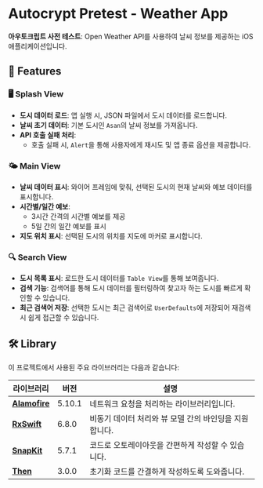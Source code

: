 # Autocrypt Pretest - Weather App

**아우토크립트 사전 테스트**: Open Weather API를 사용하여 날씨 정보를 제공하는 iOS 애플리케이션입니다.

## 📱 Features

### 🖥️ Splash View
- **도시 데이터 로드**: 앱 실행 시, JSON 파일에서 도시 데이터를 로드합니다.
- **날씨 초기 데이터**: 기본 도시인 `Asan`의 날씨 정보를 가져옵니다.
- **API 호출 실패 처리**:
  - 호출 실패 시, `Alert`을 통해 사용자에게 재시도 및 앱 종료 옵션을 제공합니다.

### 🌤️ Main View
- **날씨 데이터 표시**: 와이어 프레임에 맞춰, 선택된 도시의 현재 날씨와 예보 데이터를 표시합니다.
- **시간별/일간 예보**: 
  - 3시간 간격의 시간별 예보를 제공
  - 5일 간의 일간 예보를 표시
- **지도 위치 표시**: 선택된 도시의 위치를 지도에 마커로 표시합니다.

### 🔍 Search View
- **도시 목록 표시**: 로드한 도시 데이터를 `Table View`를 통해 보여줍니다.
- **검색 기능**: 검색어를 통해 도시 데이터를 필터링하여 찾고자 하는 도시를 빠르게 확인할 수 있습니다.
- **최근 검색어 저장**: 선택한 도시는 최근 검색어로 `UserDefaults`에 저장되어 재검색 시 쉽게 접근할 수 있습니다.

## 🛠️ Library

이 프로젝트에서 사용된 주요 라이브러리는 다음과 같습니다:

| 라이브러리    | 버전    | 설명                                          |
|---------------|---------|-----------------------------------------------|
| [**Alamofire**](https://github.com/Alamofire/Alamofire) | 5.10.1  | 네트워크 요청을 처리하는 라이브러리입니다.       |
| [**RxSwift**](https://github.com/ReactiveX/RxSwift)   | 6.8.0   | 비동기 데이터 처리와 뷰 모델 간의 바인딩을 지원합니다. |
| [**SnapKit**](https://github.com/SnapKit/SnapKit)   | 5.7.1   | 코드로 오토레이아웃을 간편하게 작성할 수 있습니다. |
| [**Then**](https://github.com/devxoul/Then)      | 3.0.0   | 초기화 코드를 간결하게 작성하도록 도와줍니다.      |